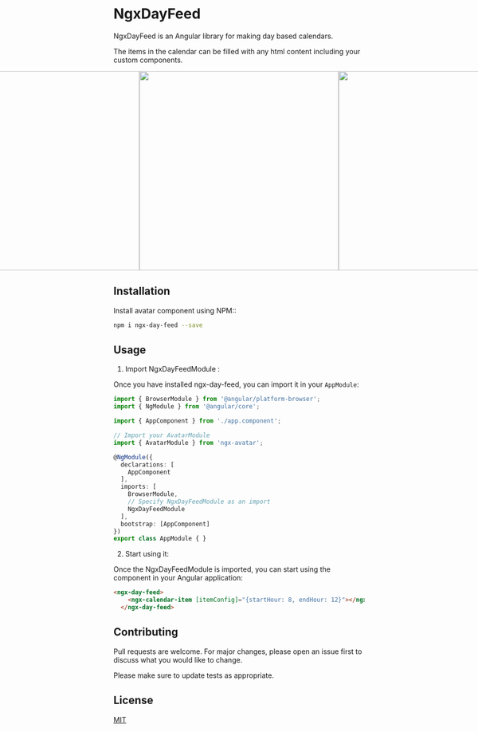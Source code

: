 # NgxDayFeed

NgxDayFeed is an Angular library for making day based calendars.

The items in the calendar can be filled with any html content including your custom components.
<div style="text-align: center;display: flex; flex-direction: 'row'; justify-content: center">
<img src="https://github.com/younesnajjar/ngx-day-feed/blob/master/projects/demo/src/assets/screens/small-screen.PNG?raw=true" height="400" />
 <img src="https://github.com/younesnajjar/ngx-day-feed/blob/master/projects/demo/src/assets/screens/wide-screenShot2.PNG?raw=true" height="400" />
 <img src="https://github.com/younesnajjar/ngx-day-feed/blob/master/projects/demo/src/assets/screens/small-screen-2.PNG?raw=true" height="400" />

</div>

## Installation

Install avatar component using NPM::

```bash
npm i ngx-day-feed --save
```

## Usage

1. Import NgxDayFeedModule :

Once you have installed ngx-day-feed, you can import it in your `AppModule`:

```typescript
import { BrowserModule } from '@angular/platform-browser';
import { NgModule } from '@angular/core';

import { AppComponent } from './app.component';

// Import your AvatarModule
import { AvatarModule } from 'ngx-avatar';

@NgModule({
  declarations: [
    AppComponent
  ],
  imports: [
    BrowserModule,
    // Specify NgxDayFeedModule as an import
    NgxDayFeedModule
  ],
  bootstrap: [AppComponent]
})
export class AppModule { }
```

2. Start using it:

Once the NgxDayFeedModule is imported, you can start using the component in your Angular application:

```html
<ngx-day-feed>
    <ngx-calendar-item [itemConfig]="{startHour: 8, endHour: 12}"></ngx-calendar-item>
  </ngx-day-feed>
```

## Contributing
Pull requests are welcome. For major changes, please open an issue first to discuss what you would like to change.

Please make sure to update tests as appropriate.

## License
[MIT](https://choosealicense.com/licenses/mit/)
